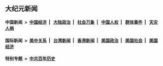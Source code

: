 ## 大纪元新闻

#### 中国新闻 &nbsp;>&nbsp; [中国经济](indexes/ncid283/README.md?12031245) &nbsp;| &nbsp; [大陆政治](indexes/ncid277/README.md?12031245) &nbsp;| &nbsp; [社会万象](indexes/ncid282/README.md?12031245) &nbsp;| &nbsp; [中国人权](indexes/ncid278/README.md?12031245) &nbsp;| &nbsp; [群体事件](indexes/ncid279/README.md?12031245) &nbsp;| &nbsp; [天灾人祸](indexes/ncid280/README.md?12031245)

#### 国际新闻 &nbsp;>&nbsp; [美中关系](indexes/nf1412576/README.md?12031245) &nbsp;| &nbsp; [台湾新闻](indexes/ncid1349361/README.md?12031245) &nbsp;| &nbsp; [香港新闻](indexes/ncid1349362/README.md?12031245) &nbsp;| &nbsp; [美国政治](indexes/ncid1078159/README.md?12031245) &nbsp;| &nbsp; [美国社会](indexes/ncid1078160/README.md?12031245) &nbsp;| &nbsp; [美国经济](indexes/ncid1078158/README.md?12031245)

#### 特别专题 &nbsp;>&nbsp; [中共百年历史](https://github.com/epoch-news/epoch-special/blob/master/README.md?12031245)  
